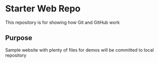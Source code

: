 # Starter Web Repo

This repository is for showing how Git and GitHub work

## Purpose

Sample website with plenty of files for demos
will be committed to local repository